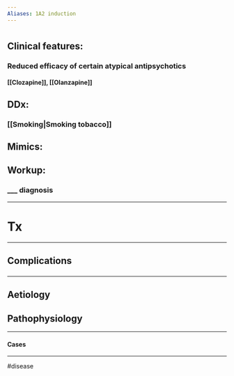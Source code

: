 ```yaml
---
Aliases: 1A2 induction 
---
```

# 
## Clinical features:
### Reduced efficacy of certain atypical antipsychotics
#### [[Clozapine]], [[Olanzapine]]
## DDx:
### [[Smoking|Smoking tobacco]]
## Mimics:
###
## Workup:
### ___ diagnosis
---
# Tx

---
## Complications
###

---
## Aetiology
## Pathophysiology

---
#### Cases


---
#disease 